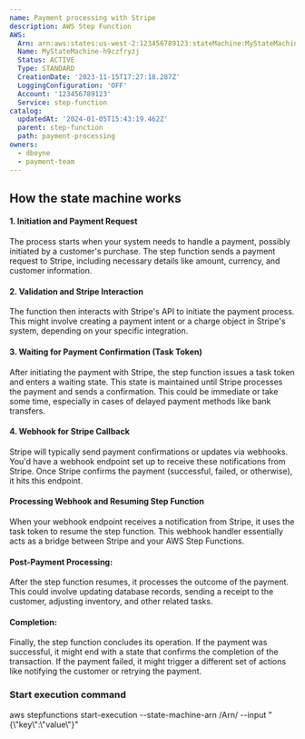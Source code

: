 ```yaml
---
name: Payment processing with Stripe
description: AWS Step Function
AWS:
  Arn: arn:aws:states:us-west-2:123456789123:stateMachine:MyStateMachine-h9czfryzj
  Name: MyStateMachine-h9czfryzj
  Status: ACTIVE
  Type: STANDARD
  CreationDate: '2023-11-15T17:27:18.287Z'
  LoggingConfiguration: 'OFF'
  Account: '123456789123'
  Service: step-function
catalog:
  updatedAt: '2024-01-05T15:43:19.462Z'
  parent: step-function
  path: payment-processing
owners:
  - dboyne
  - payment-team  
---
```



## How the state machine works

#### 1. Initiation and Payment Request

The process starts when your system needs to handle a payment, possibly initiated by a customer's purchase. The step function sends a payment request to Stripe, including necessary details like amount, currency, and customer information.

#### 2. Validation and Stripe Interaction

The function then interacts with Stripe's API to initiate the payment process. This might involve creating a payment intent or a charge object in Stripe's system, depending on your specific integration.

#### 3. Waiting for Payment Confirmation (Task Token)

After initiating the payment with Stripe, the step function issues a task token and enters a waiting state. This state is maintained until Stripe processes the payment and sends a confirmation. This could be immediate or take some time, especially in cases of delayed payment methods like bank transfers.

#### 4. Webhook for Stripe Callback
Stripe will typically send payment confirmations or updates via webhooks. You'd have a webhook endpoint set up to receive these notifications from Stripe. Once Stripe confirms the payment (successful, failed, or otherwise), it hits this endpoint.

#### Processing Webhook and Resuming Step Function
When your webhook endpoint receives a notification from Stripe, it uses the task token to resume the step function. This webhook handler essentially acts as a bridge between Stripe and your AWS Step Functions.

#### Post-Payment Processing: 
After the step function resumes, it processes the outcome of the payment. This could involve updating database records, sending a receipt to the customer, adjusting inventory, and other related tasks.

#### Completion: 
Finally, the step function concludes its operation. If the payment was successful, it might end with a state that confirms the completion of the transaction. If the payment failed, it might trigger a different set of actions like notifying the customer or retrying the payment.

### Start execution command

<CLICommand>aws stepfunctions start-execution --state-machine-arn /Arn/ --input "\{\\"key\\":\\"value\\"\}"</CLICommand>

    